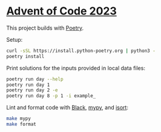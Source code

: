 # [Advent of Code 2023](https://adventofcode.com/2023)

This project builds with [Poetry](https://python-poetry.org/).

Setup:

```sh
curl -sSL https://install.python-poetry.org | python3 -
poetry install
```

Print solutions for the inputs provided in local data files:

```sh
poetry run day --help
poetry run day 1
poetry run day 2 -e
poetry run day 8 -p 1 -i example_
```

Lint and format code with [Black](https://black.readthedocs.io/), [mypy](https://mypy.readthedocs.io/en/stable/), and [isort](https://pycqa.github.io/isort/):

```sh
make mypy
make format
```
